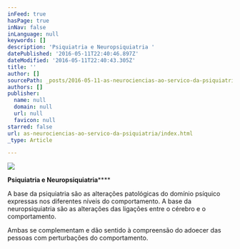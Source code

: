 ```yaml
---
inFeed: true
hasPage: true
inNav: false
inLanguage: null
keywords: []
description: 'Psiquiatria e Neuropsiquiatria '
datePublished: '2016-05-11T22:40:46.897Z'
dateModified: '2016-05-11T22:40:43.305Z'
title: ''
author: []
sourcePath: _posts/2016-05-11-as-neurociencias-ao-servico-da-psiquiatria.md
authors: []
publisher:
  name: null
  domain: null
  url: null
  favicon: null
starred: false
url: as-neurociencias-ao-servico-da-psiquiatria/index.html
_type: Article

---
```

![](https://the-grid-user-content.s3-us-west-2.amazonaws.com/a1b9c795-7fbc-4094-ba23-eefefb9b3bda.jpg)

**Psiquiatria e Neuropsiquiatria******

A base da psiquiatria são as alterações patológicas do domínio psíquico expressas nos diferentes níveis do comportamento. A base da neuropsiquiatria são as alterações das ligações entre o cérebro e o comportamento.

Ambas se complementam e dão sentido à compreensão do adoecer das pessoas com perturbações do comportamento.
